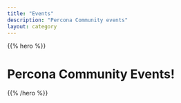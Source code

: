 ```yaml
---
title: "Events"
description: "Percona Community events"
layout: category
---
```


{{% hero %}}

# Percona Community Events!

{{% /hero %}}
